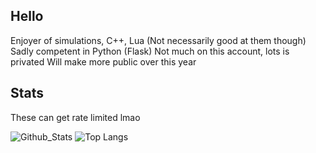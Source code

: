 ## Hello
<p>
  Enjoyer of simulations, C++, Lua (Not necessarily good at them though)  
  Sadly competent in Python (Flask)  
  Not much on this account, lots is privated  
  Will make more public over this year  
</p>

## Stats <br>
These can get rate limited lmao

![Github_Stats](https://github-readme-stats.vercel.app/api?username=shanopow&theme=gruvbox)
![Top Langs](https://github-readme-stats.vercel.app/api/top-langs/?username=shanopow&theme=gruvbox)
